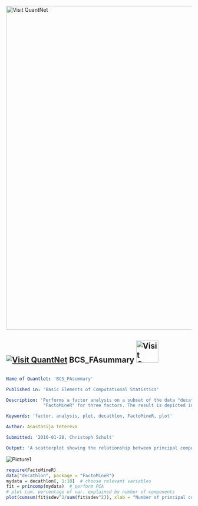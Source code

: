 
[<img src="https://github.com/QuantLet/Styleguide-and-FAQ/blob/master/pictures/banner.png" width="880" alt="Visit QuantNet">](http://quantlet.de/index.php?p=info)

## [<img src="https://github.com/QuantLet/Styleguide-and-Validation-procedure/blob/master/pictures/qloqo.png" alt="Visit QuantNet">](http://quantlet.de/) **BCS_FAsummary** [<img src="https://github.com/QuantLet/Styleguide-and-Validation-procedure/blob/master/pictures/QN2.png" width="60" alt="Visit QuantNet 2.0">](http://quantlet.de/d3/ia)

```yaml

Name of Quantlet: 'BCS_FAsummary'

Published in: 'Basic Elements of Computational Statistics'

Description: 'Performs a factor analysis on a subset of the data "decathlon" from package
              "FactoMineR" for three factors. The result is depicted in a correlation plot.'

Keywords: 'factor, analysis, plot, decathlon, FactoMineR, plot'

Author: Anastasija Tetereva

Submitted: '2016-01-28, Christoph Schult'

Output: 'A scatterplot showing the relationship between principal components and actual data.'
```

![Picture1](BCS_FASummary.png)


```r
require(FactoMineR)
data("decathlon", package = "FactoMineR")
mydata = decathlon[, 1:10]  # choose relevant variables
fit = princomp(mydata)  # perform PCA
# plot cum. percentage of var. explained by number of components
plot(cumsum(fit$sdev^2/sum(fit$sdev^2)), xlab = "Number of principal components", ylab = "Cumulative percentage variance")
```
